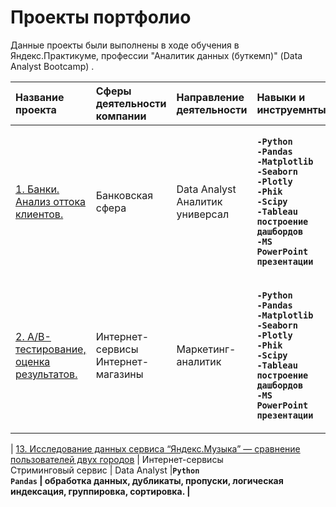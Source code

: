 # Проекты портфолио

Данные проекты были выполнены в ходе обучения в Яндекс.Практикуме, профессии "Аналитик данных (буткемп)" (Data Analyst Bootcamp) .

| Название проекта |  Сферы деятельности компании | Направление деятельности | Навыки и инструемнты | Ключевые слова проекта |
| :-------------------------------------------- | :---------------------- | :---------------------- | :---------------------- | :-------------------------------------------- | 
| [1. Банки. Анализ оттока клиентов.](banks_churn_analys) |  Банковская сфера | Data Analyst <br> Аналитик универсал |<b>`-Python`<br>`-Pandas` <br> `-Matplotlib` <br> `-Seaborn` <br> `-Plotly` <br> `-Phik` <br> `-Scipy` <br> `-Tableau` <br> `построение дашбордов` <br> `-MS PowerPoint` <br> `презентации` |  обработка данных, дубликаты, пропуски, логическая индексация, аномалии, исследовательский анализ, категоризация, визуализация, дашборды, A/B тесты, презентация |
| [2. А/B-тестирование, оценка результатов.](a-b_test_correctness_analysis) |  Интернет-сервисы <br> Интернет-магазины | Маркетинг-аналитик |<b>`-Python`<br>`-Pandas` <br> `-Matplotlib` <br> `-Seaborn` <br> `-Plotly` <br> `-Phik` <br> `-Scipy` <br> `-Tableau` <br> `построение дашбордов` <br> `-MS PowerPoint` <br> `презентации` |  обработка данных, дубликаты, пропуски, логическая индексация, аномалии, исследовательский анализ, категоризация, визуализация, дашборды, A/B тесты, презентация |

| [13. Исследование данных сервиса “Яндекс.Музыка” — сравнение пользователей двух городов](big_cities_music) |  Интернет-сервисы <br> Стриминговый сервис | Data Analyst |<b>`Python`<br>`Pandas` |  обработка данных, дубликаты, пропуски, логическая индексация, группировка, сортировка. |